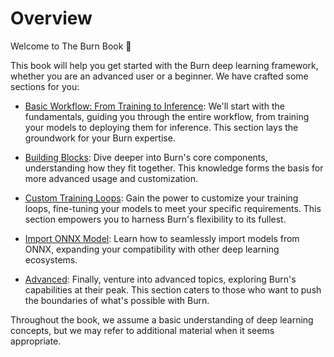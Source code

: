 # Overview

Welcome to The Burn Book 👋

This book will help you get started with the Burn deep learning framework, whether you are an
advanced user or a beginner. We have crafted some sections for you:

- [Basic Workflow: From Training to Inference](./basic-workflow): We'll start with the fundamentals,
  guiding you through the entire workflow, from training your models to deploying them for
  inference. This section lays the groundwork for your Burn expertise.

- [Building Blocks](./building-blocks): Dive deeper into Burn's core components, understanding how
  they fit together. This knowledge forms the basis for more advanced usage and customization.

- [Custom Training Loops](./custom-training-loop): Gain the power to customize your training loops,
  fine-tuning your models to meet your specific requirements. This section empowers you to harness
  Burn's flexibility to its fullest.

- [Import ONNX Model](./import): Learn how to seamlessly import models from ONNX, expanding your
  compatibility with other deep learning ecosystems.

- [Advanced](./advanced): Finally, venture into advanced topics, exploring Burn's capabilities at
  their peak. This section caters to those who want to push the boundaries of what's possible with
  Burn.

Throughout the book, we assume a basic understanding of deep learning concepts, but we may refer to
additional material when it seems appropriate.
